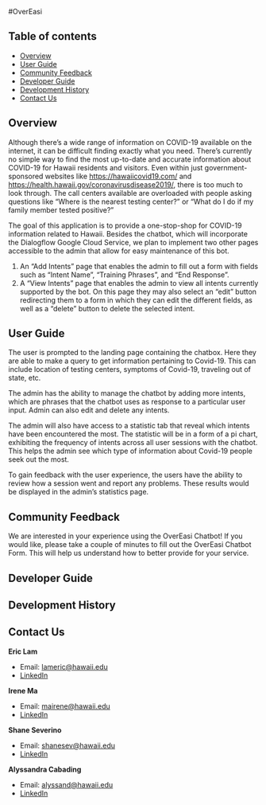 #OverEasi

## Table of contents

* [Overview](#overview)
* [User Guide](#user-guide)
* [Community Feedback](#community-feedback)
* [Developer Guide](#developer-guide)
* [Development History](#development-history)
* [Contact Us](#contact-us)

## Overview
Although there’s a wide range of information on COVID-19 available on the internet, it can be difficult finding exactly what you need. There’s currently no simple way to find the most up-to-date and accurate information about COVID-19 for Hawaii residents and visitors. Even within just government-sponsored websites like https://hawaiicovid19.com/ and https://health.hawaii.gov/coronavirusdisease2019/, there is too much to look through. The call centers available are overloaded with people asking questions like “Where is the nearest testing center?” or “What do I do if my family member tested positive?”

The goal of this application is to provide a one-stop-shop for COVID-19 information related to Hawaii. Besides the chatbot, which will incorporate the Dialogflow Google Cloud Service, we plan to implement two other pages accessible to the admin that allow for easy maintenance of this bot.

1. An “Add Intents” page that enables the admin to fill out a form with fields such as “Intent Name”, “Training Phrases”, and “End Response”.
2. A “View Intents” page that enables the admin to view all intents currently supported by the bot. On this page they may also select an “edit” button redirecting them to a form in which they can edit the different fields, as well as a “delete” button to delete the selected intent.

## User Guide

The user is prompted to the landing page containing the chatbox. Here they are able to make a query to get information pertaining to Covid-19. This can include location of testing centers, symptoms of Covid-19, traveling out of state, etc.

The admin has the ability to manage the chatbot by adding more intents, which are phrases that the chatbot uses as response to a particular user input. Admin can also edit and delete any intents.

The admin will also have access to a statistic tab that reveal which intents have been encountered the most. The statistic will be in a form of a pi chart, exhibiting the frequency of intents across all user sessions with the chatbot. This helps the admin see which type of information about Covid-19 people seek out the most.

To gain feedback with the user experience, the users have the ability to review how a session went and report any problems. These results would be displayed in the admin’s statistics page.


## Community Feedback
We are interested in your experience using the OverEasi Chatbot! If you would like, please take a couple of minutes to fill out the OverEasi Chatbot Form. This will help us understand how to better provide for your service.

## Developer Guide
## Development History

## Contact Us
**Eric Lam**
* Email: [lameric@hawaii.edu](lameric@hawaii.edu)
* [LinkedIn]()

**Irene Ma**
* Email: [mairene@hawaii.edu](mairene@hawaii.edu)
* [LinkedIn]()

**Shane Severino**
* Email: [shanesev@hawaii.edu](shanesev@hawaii.edu)
* [LinkedIn]()

**Alyssandra Cabading**
* Email: [alyssand@hawaii.edu](alyssand@hawaii.edu)
* [LinkedIn](www.linkedin.com/in/alyssandra-katrina-cabading-96a3841b4)

